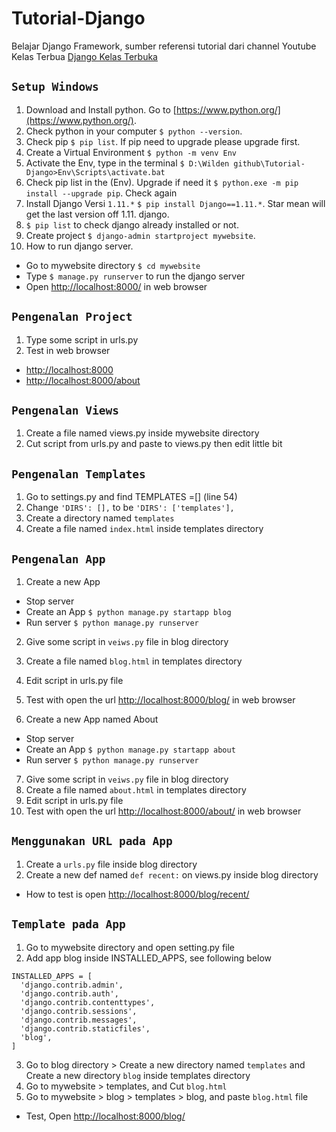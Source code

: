# Tutorial-Django

Belajar Django Framework, sumber referensi tutorial dari channel Youtube Kelas Terbua [Django Kelas Terbuka](https://www.youtube.com/watch?v=hPXNP1NoVNQ&list=PLZS-MHyEIRo6p_RwsWntxMO5QAqIHHHld&index=1)

## `Setup Windows`

1. Download and Install python. Go to [https://www.python.org/](https://www.python.org/).
2. Check python in your computer `$ python --version`.
3. Check pip `$ pip list`. If pip need to upgrade please upgrade first.
4. Create a Virtual Environment `$ python -m venv Env`
5. Activate the Env, type in the terminal `$ D:\Wilden github\Tutorial-Django>Env\Scripts\activate.bat`
6. Check pip list in the (Env). Upgrade if need it `$ python.exe -m pip install --upgrade pip`. Check again
7. Install Django Versi `1.11.*` `$ pip install Django==1.11.*`. Star mean will get the last version off 1.11. django.
8. `$ pip list` to check django already installed or not.
9. Create project `$ django-admin startproject mywebsite`.
10. How to run django server.

- Go to mywebsite directory `$ cd mywebsite`
- Type `$ manage.py runserver` to run the django server
- Open [http://localhost:8000/](http://localhost:8000/) in web browser

## `Pengenalan Project`

1. Type some script in urls.py
2. Test in web browser

- [http://localhost:8000](http://localhost:8000)
- [http://localhost:8000/about](http://localhost:8000/about)

## `Pengenalan Views`

1. Create a file named views.py inside mywebsite directory
2. Cut script from urls.py and paste to views.py then edit little bit

## `Pengenalan Templates`

1. Go to settings.py and find TEMPLATES =[] (line 54)
2. Change `'DIRS': [],` to be `'DIRS': ['templates'],`
3. Create a directory named `templates`
4. Create a file named `index.html` inside templates directory

## `Pengenalan App`

1. Create a new App

- Stop server
- Create an App `$ python manage.py startapp blog`
- Run server `$ python manage.py runserver`

2. Give some script in `veiws.py` file in blog directory
3. Create a file named `blog.html` in templates directory
4. Edit script in urls.py file
5. Test with open the url [http://localhost:8000/blog/](http://localhost:8000/blog/) in web browser

6. Create a new App named About

- Stop server
- Create an App `$ python manage.py startapp about`
- Run server `$ python manage.py runserver`

7. Give some script in `veiws.py` file in blog directory
8. Create a file named `about.html` in templates directory
9. Edit script in urls.py file
10. Test with open the url [http://localhost:8000/about/](http://localhost:8000/about/) in web browser

## `Menggunakan URL pada App`

1. Create a `urls.py` file inside blog directory
2. Create a new def named `def recent:` on views.py inside blog directory

- How to test is open [http://localhost:8000/blog/recent/](http://localhost:8000/blog/recent/)

## `Template pada App`

1. Go to mywebsite directory and open setting.py file
2. Add app blog inside INSTALLED_APPS, see following below

```
INSTALLED_APPS = [
  'django.contrib.admin',
  'django.contrib.auth',
  'django.contrib.contenttypes',
  'django.contrib.sessions',
  'django.contrib.messages',
  'django.contrib.staticfiles',
  'blog',
]
```

3. Go to blog directory > Create a new directory named `templates` and Create a new directory `blog` inside templates directory
4. Go to mywebsite > templates, and Cut `blog.html`
5. Go to mywebsite > blog > templates > blog, and paste `blog.html` file

- Test, Open [http://localhost:8000/blog/](http://localhost:8000/blog/)
